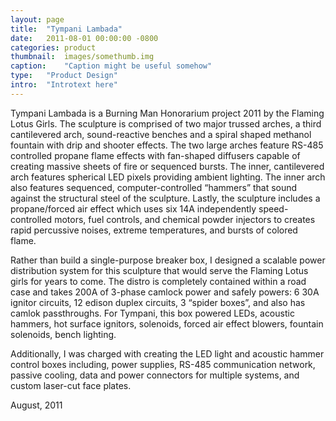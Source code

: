 ```yaml
---
layout:	page
title:	"Tympani Lambada"
date:	2011-08-01 00:00:00 -0800
categories:	product
thumbnail:	images/somethumb.img
caption:	"Caption might be useful somehow"
type:	"Product Design"
intro:	"Introtext here"
---
```


<div class="wrapper" markdown="1">
Tympani Lambada is a Burning Man Honorarium project 2011 by the Flaming Lotus Girls. The sculpture is comprised of two major trussed arches, a third cantilevered arch, sound-reactive benches and a spiral shaped methanol fountain with drip and shooter effects. The two large arches feature RS-485 controlled propane flame effects with fan-shaped diffusers capable of creating massive sheets of fire or sequenced bursts. The inner, cantilevered arch features spherical LED pixels providing ambient lighting. The inner arch also features sequenced, computer-controlled “hammers” that sound against the structural steel of the sculpture. Lastly, the sculpture includes a propane/forced air effect which uses six 14A independently speed-controlled motors, fuel controls, and chemical powder injectors to creates rapid percussive noises, extreme temperatures, and bursts of colored flame.

Rather than build a single-purpose breaker box, I designed a scalable power distribution system for this sculpture that would serve the Flaming Lotus girls for years to come. The distro is completely contained within a road case and takes 200A of 3-phase camlock power and safely powers: 6 30A ignitor circuits, 12 edison duplex circuits, 3 “spider boxes”, and also has camlok passthroughs. For Tympani, this box powered LEDs, acoustic hammers, hot surface ignitors, solenoids, forced air effect blowers, fountain solenoids, bench lighting.

Additionally, I was charged with creating the LED light and acoustic hammer control boxes including, power supplies, RS-485 communication network, passive cooling, data and power connectors for multiple systems, and custom laser-cut face plates.

August, 2011</div>
